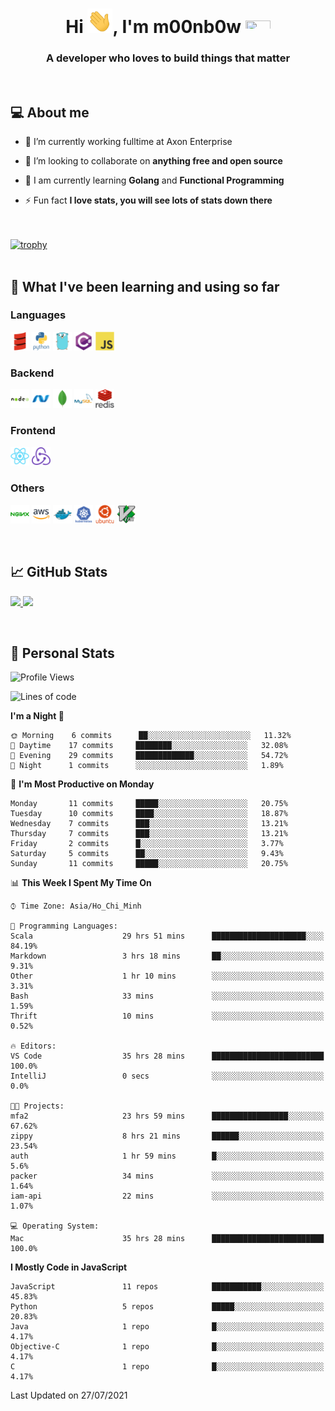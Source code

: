 <h1 align="center">Hi <img src="https://raw.githubusercontent.com/ABSphreak/ABSphreak/master/gifs/Hi.gif" width="40px" />,  I'm m00nb0w <img src="https://media.giphy.com/media/Xf7T7zOwZm9WbHvTap/giphy.gif" width="40px" height="20px"></h1>
<h3 align="center">A developer who loves to build things that matter</h3>

<br/>

## 💻 About me

- 🔭 I’m currently working fulltime at Axon Enterprise 

- 👯 I’m looking to collaborate on **anything free and open source**

- 🧠 I am currently learning **Golang** and **Functional Programming** 

- ⚡ Fun fact **I love stats, you will see lots of stats down there**



<br/><br/>[![trophy](https://github-profile-trophy.vercel.app/?username=m00nb0w&theme=nord&column=7)](https://github.com/ryo-ma/github-profile-trophy)<br/><br/>



## 🔧 What I've been learning and using so far

### Languages
<p align="left">
<img src="https://raw.githubusercontent.com/devicons/devicon/master/icons/scala/scala-original.svg" alt="scala" width="30" height="30" />
<img src="https://raw.githubusercontent.com/devicons/devicon/master/icons/python/python-original-wordmark.svg" alt="python" width="30" height="30" />
<img src="https://raw.githubusercontent.com/devicons/devicon/master/icons/go/go-original.svg" alt="go" width="30" height="30" />
<img src="https://raw.githubusercontent.com/devicons/devicon/master/icons/csharp/csharp-original.svg" alt="csharp" width="30" height="30" />
<img src="https://raw.githubusercontent.com/devicons/devicon/master/icons/javascript/javascript-original.svg" alt="js" width="30" height="30" />
</p>

### Backend
<p align="left">
<img src="https://raw.githubusercontent.com/devicons/devicon/master/icons/nodejs/nodejs-original-wordmark.svg" alt="nodejs" width="30" height="30" />
<img src="https://raw.githubusercontent.com/devicons/devicon/master/icons/dot-net/dot-net-original.svg" alt=".NET" width="30" height="30" />
<img src="https://raw.githubusercontent.com/devicons/devicon/master/icons/mongodb/mongodb-original.svg" alt="mongodb" width="30" height="30" />
<img src="https://raw.githubusercontent.com/devicons/devicon/master/icons/mysql/mysql-original-wordmark.svg" alt="mysql" width="30" height="30" />
<img src="https://raw.githubusercontent.com/devicons/devicon/master/icons/redis/redis-original-wordmark.svg" alt="redis" width="30" height="30" />
</p>

### Frontend
<p align="left">
<img src="https://raw.githubusercontent.com/devicons/devicon/master/icons/react/react-original.svg" alt="react" width="30" height="30" />
<img src="https://raw.githubusercontent.com/devicons/devicon/master/icons/redux/redux-original.svg" alt=".NET" width="30" height="30" />
</p>

### Others
<p align="left">
<img src="https://raw.githubusercontent.com/devicons/devicon/master/icons/nginx/nginx-original.svg" alt="nginx" width="30" height="30" />
<img src="https://raw.githubusercontent.com/github/explore/80688e429a7d4ef2fca1e82350fe8e3517d3494d/topics/aws/aws.png" alt="aws" width="30" height="30" />
<img src="https://raw.githubusercontent.com/devicons/devicon/master/icons/docker/docker-original.svg" alt="Docker" width="30" height="30" />
<img src="https://raw.githubusercontent.com/devicons/devicon/master/icons/kubernetes/kubernetes-plain-wordmark.svg" alt="Kubernetes" width="30" height="30" />
<img src="https://raw.githubusercontent.com/devicons/devicon/master/icons/ubuntu/ubuntu-plain-wordmark.svg" alt="Ubuntu" width="30" height="30" />
<img src="https://raw.githubusercontent.com/devicons/devicon/master/icons/vim/vim-original.svg" alt="Vim" width="30" height="30" />
</p>

<br/>

## 📈 GitHub Stats

<p>
<a href="https://github.com/m00nb0w">
  <img height="180em" src="https://github-readme-stats.vercel.app/api?username=m00nb0w&count_private=true&show_icons=true&include_all_commits=true&theme=darcula" />
  <img height="180em" src="http://github-readme-streak-stats.herokuapp.com?user=m00nb0w&theme=dark" />
</a>
</p>

<br/>

## 💪 Personal Stats
<!--START_SECTION:waka-->
![Profile Views](http://img.shields.io/badge/Profile%20Views-76-blue)

![Lines of code](https://img.shields.io/badge/From%20Hello%20World%20I%27ve%20Written-12.0%20million%20lines%20of%20code-blue)

**I'm a Night 🦉** 

```text
🌞 Morning    6 commits      ██░░░░░░░░░░░░░░░░░░░░░░░   11.32% 
🌆 Daytime    17 commits     ████████░░░░░░░░░░░░░░░░░   32.08% 
🌃 Evening    29 commits     █████████████░░░░░░░░░░░░   54.72% 
🌙 Night      1 commits      ░░░░░░░░░░░░░░░░░░░░░░░░░   1.89%

```
📅 **I'm Most Productive on Monday** 

```text
Monday       11 commits     █████░░░░░░░░░░░░░░░░░░░░   20.75% 
Tuesday      10 commits     ████░░░░░░░░░░░░░░░░░░░░░   18.87% 
Wednesday    7 commits      ███░░░░░░░░░░░░░░░░░░░░░░   13.21% 
Thursday     7 commits      ███░░░░░░░░░░░░░░░░░░░░░░   13.21% 
Friday       2 commits      █░░░░░░░░░░░░░░░░░░░░░░░░   3.77% 
Saturday     5 commits      ██░░░░░░░░░░░░░░░░░░░░░░░   9.43% 
Sunday       11 commits     █████░░░░░░░░░░░░░░░░░░░░   20.75%

```


📊 **This Week I Spent My Time On** 

```text
⌚︎ Time Zone: Asia/Ho_Chi_Minh

💬 Programming Languages: 
Scala                    29 hrs 51 mins      █████████████████████░░░░   84.19% 
Markdown                 3 hrs 18 mins       ██░░░░░░░░░░░░░░░░░░░░░░░   9.31% 
Other                    1 hr 10 mins        ░░░░░░░░░░░░░░░░░░░░░░░░░   3.31% 
Bash                     33 mins             ░░░░░░░░░░░░░░░░░░░░░░░░░   1.59% 
Thrift                   10 mins             ░░░░░░░░░░░░░░░░░░░░░░░░░   0.52%

🔥 Editors: 
VS Code                  35 hrs 28 mins      █████████████████████████   100.0% 
IntelliJ                 0 secs              ░░░░░░░░░░░░░░░░░░░░░░░░░   0.0%

🐱‍💻 Projects: 
mfa2                     23 hrs 59 mins      █████████████████░░░░░░░░   67.62% 
zippy                    8 hrs 21 mins       ██████░░░░░░░░░░░░░░░░░░░   23.54% 
auth                     1 hr 59 mins        █░░░░░░░░░░░░░░░░░░░░░░░░   5.6% 
packer                   34 mins             ░░░░░░░░░░░░░░░░░░░░░░░░░   1.64% 
iam-api                  22 mins             ░░░░░░░░░░░░░░░░░░░░░░░░░   1.07%

💻 Operating System: 
Mac                      35 hrs 28 mins      █████████████████████████   100.0%

```

**I Mostly Code in JavaScript** 

```text
JavaScript               11 repos            ███████████░░░░░░░░░░░░░░   45.83% 
Python                   5 repos             █████░░░░░░░░░░░░░░░░░░░░   20.83% 
Java                     1 repo              █░░░░░░░░░░░░░░░░░░░░░░░░   4.17% 
Objective-C              1 repo              █░░░░░░░░░░░░░░░░░░░░░░░░   4.17% 
C                        1 repo              █░░░░░░░░░░░░░░░░░░░░░░░░   4.17%

```



 Last Updated on 27/07/2021
<!--END_SECTION:waka-->
